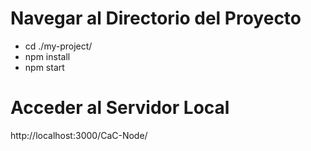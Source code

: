 # Navegar al Directorio del Proyecto
- cd ./my-project/
- npm install
- npm start

# Acceder al Servidor Local
http://localhost:3000/CaC-Node/
